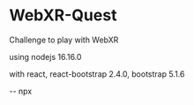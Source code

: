 # WebXR-Quest
Challenge to play with WebXR


using 
nodejs 16.16.0

with react, react-bootstrap 2.4.0, bootstrap 5.1.6


--
npx 
